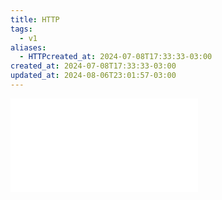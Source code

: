 ```yaml
---
title: HTTP
tags:
  - v1
aliases:
  - HTTPcreated_at: 2024-07-08T17:33:33-03:00
created_at: 2024-07-08T17:33:33-03:00
updated_at: 2024-08-06T23:01:57-03:00
---
```


![Header_HTTP](../../../../rascunhos/2024/07/Header_HTTP.md)

